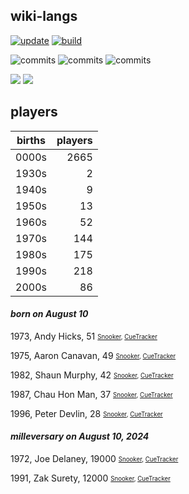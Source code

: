 ## wiki-langs
[![update](https://github.com/dreamerminsk/wiki-langs/actions/workflows/update-tables.yml/badge.svg)](https://github.com/dreamerminsk/wiki-langs/actions/workflows/update-tables.yml)
[![build](https://github.com/dreamerminsk/wiki-langs/actions/workflows/build.yml/badge.svg)](https://github.com/dreamerminsk/wiki-langs/actions/workflows/build.yml)

![commits](https://img.shields.io/github/commit-activity/y/dreamerminsk/wiki-langs)
![commits](https://img.shields.io/github/commit-activity/m/dreamerminsk/wiki-langs)
![commits](https://img.shields.io/github/commit-activity/w/dreamerminsk/wiki-langs)

![](https://img.shields.io/github/languages/code-size/dreamerminsk/wiki-langs)
![](https://img.shields.io/github/repo-size/dreamerminsk/wiki-langs)

## players
| births | players |
| :----: | ------: |
| 0000s | 2665 |
| 1930s | 2 |
| 1940s | 9 |
| 1950s | 13 |
| 1960s | 52 |
| 1970s | 144 |
| 1980s | 175 |
| 1990s | 218 |
| 2000s | 86 |

#### ***born on August 10***
1973, Andy Hicks, 51 <sub><sup>[Snooker](http://www.snooker.org/res/index.asp?player=51), [CueTracker](http://cuetracker.net/Players/andy-hicks/)</sup></sub>

1975, Aaron Canavan, 49 <sub><sup>[Snooker](http://www.snooker.org/res/index.asp?player=2327), [CueTracker](http://cuetracker.net/Players/aaron-canavan/)</sup></sub>

1982, Shaun Murphy, 42 <sub><sup>[Snooker](http://www.snooker.org/res/index.asp?player=97), [CueTracker](http://cuetracker.net/Players/shaun-murphy/)</sup></sub>

1987, Chau Hon Man, 37 <sub><sup>[Snooker](http://www.snooker.org/res/index.asp?player=1090), [CueTracker](http://cuetracker.net/Players/chau-hon-man/)</sup></sub>

1996, Peter Devlin, 28 <sub><sup>[Snooker](http://www.snooker.org/res/index.asp?player=1122), [CueTracker](http://cuetracker.net/Players/peter-devlin/)</sup></sub>


#### ***milleversary on August 10, 2024***
1972, Joe Delaney, 19000 <sub><sup>[Snooker](http://www.snooker.org/res/index.asp?player=194), [CueTracker](http://cuetracker.net/Players/joe-delaney/)</sup></sub>

1991, Zak Surety, 12000 <sub><sup>[Snooker](http://www.snooker.org/res/index.asp?player=89), [CueTracker](http://cuetracker.net/Players/zak-surety/)</sup></sub>



